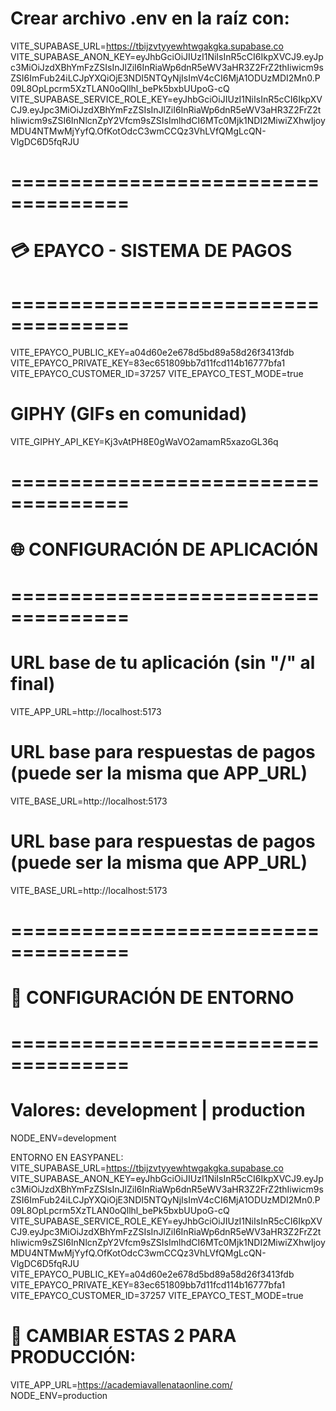 # Crear archivo .env en la raíz con:
VITE_SUPABASE_URL=https://tbijzvtyyewhtwgakgka.supabase.co
VITE_SUPABASE_ANON_KEY=eyJhbGciOiJIUzI1NiIsInR5cCI6IkpXVCJ9.eyJpc3MiOiJzdXBhYmFzZSIsInJlZiI6InRiaWp6dnR5eWV3aHR3Z2FrZ2thIiwicm9sZSI6ImFub24iLCJpYXQiOjE3NDI5NTQyNjIsImV4cCI6MjA1ODUzMDI2Mn0.P09L8OpLpcrm5XzTLAN0oQllhl_bePk5bxbUUpoG-cQ
VITE_SUPABASE_SERVICE_ROLE_KEY=eyJhbGciOiJIUzI1NiIsInR5cCI6IkpXVCJ9.eyJpc3MiOiJzdXBhYmFzZSIsInJlZiI6InRiaWp6dnR5eWV3aHR3Z2FrZ2thIiwicm9sZSI6InNlcnZpY2Vfcm9sZSIsImlhdCI6MTc0Mjk1NDI2MiwiZXhwIjoyMDU4NTMwMjYyfQ.OfKotOdcC3wmCCQz3VhLVfQMgLcQN-VlgDC6D5fqRJU

# ====================================
# 💳 EPAYCO - SISTEMA DE PAGOS
# ====================================
VITE_EPAYCO_PUBLIC_KEY=a04d60e2e678d5bd89a58d26f3413fdb
VITE_EPAYCO_PRIVATE_KEY=83ec651809bb7d11fcd114b16777bfa1
VITE_EPAYCO_CUSTOMER_ID=37257
VITE_EPAYCO_TEST_MODE=true


# GIPHY (GIFs en comunidad)
VITE_GIPHY_API_KEY=Kj3vAtPH8E0gWaVO2amamR5xazoGL36q
# ====================================
# 🌐 CONFIGURACIÓN DE APLICACIÓN
# ====================================
# URL base de tu aplicación (sin "/" al final)
VITE_APP_URL=http://localhost:5173

# URL base para respuestas de pagos (puede ser la misma que APP_URL)
VITE_BASE_URL=http://localhost:5173

# URL base para respuestas de pagos (puede ser la misma que APP_URL)
VITE_BASE_URL=http://localhost:5173

# ====================================
# 🚀 CONFIGURACIÓN DE ENTORNO
# ====================================
# Valores: development | production
NODE_ENV=development





ENTORNO EN EASYPANEL:
VITE_SUPABASE_URL=https://tbijzvtyyewhtwgakgka.supabase.co
VITE_SUPABASE_ANON_KEY=eyJhbGciOiJIUzI1NiIsInR5cCI6IkpXVCJ9.eyJpc3MiOiJzdXBhYmFzZSIsInJlZiI6InRiaWp6dnR5eWV3aHR3Z2FrZ2thIiwicm9sZSI6ImFub24iLCJpYXQiOjE3NDI5NTQyNjIsImV4cCI6MjA1ODUzMDI2Mn0.P09L8OpLpcrm5XzTLAN0oQllhl_bePk5bxbUUpoG-cQ
VITE_SUPABASE_SERVICE_ROLE_KEY=eyJhbGciOiJIUzI1NiIsInR5cCI6IkpXVCJ9.eyJpc3MiOiJzdXBhYmFzZSIsInJlZiI6InRiaWp6dnR5eWV3aHR3Z2FrZ2thIiwicm9sZSI6InNlcnZpY2Vfcm9sZSIsImlhdCI6MTc0Mjk1NDI2MiwiZXhwIjoyMDU4NTMwMjYyfQ.OfKotOdcC3wmCCQz3VhLVfQMgLcQN-VlgDC6D5fqRJU
VITE_EPAYCO_PUBLIC_KEY=a04d60e2e678d5bd89a58d26f3413fdb
VITE_EPAYCO_PRIVATE_KEY=83ec651809bb7d11fcd114b16777bfa1
VITE_EPAYCO_CUSTOMER_ID=37257
VITE_EPAYCO_TEST_MODE=true

# 🔧 CAMBIAR ESTAS 2 PARA PRODUCCIÓN:
VITE_APP_URL=https://academiavallenataonline.com/
NODE_ENV=production